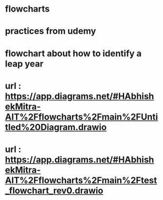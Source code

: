 # flowcharts
# practices from udemy
# flowchart about how to identify a leap year
# url : https://app.diagrams.net/#HAbhishekMitra-AIT%2Fflowcharts%2Fmain%2FUntitled%20Diagram.drawio

# url : https://app.diagrams.net/#HAbhishekMitra-AIT%2Fflowcharts%2Fmain%2Ftest_flowchart_rev0.drawio

